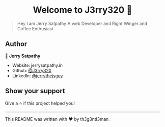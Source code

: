 <h1 align="center">Welcome to J3rry320 👋</h1>
<p>
</p>

> Hey I am Jerry Satpathy A web Developer and Right Winger and Coffee Enthusiast 

## Author

👤 **Jerry Satpathy**

* Website: jerrysatpathy.in
* Github: [@J3rry320](https://github.com/J3rry320)
* LinkedIn: [@jerrythejsguy](https://linkedin.com/in/jerrythejsguy)

## Show your support

Give a ⭐️ if this project helped you!

***
This README was written with ❤️  by th3g3ntl3man_
